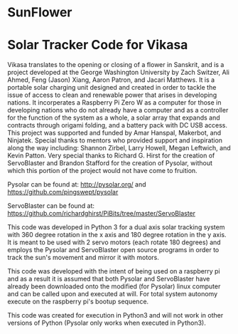# SunFlower
# Solar Tracker Code for Vikasa

Vikasa translates to the opening or closing of a flower in Sanskrit, and is a
project developed at the George Washington University by Zach Switzer,
Ali Ahmed, Feng (Jason) Xiang, Aaron Patron, and Jacari Matthews. It is a
portable solar charging unit designed and created in order to tackle the issue
of access to clean and renewable power that arises in developing nations.
It incorperates a Raspberry Pi Zero W as a computer for those in developing
nations who do not already have a computer and as a controller for the
function of the system as a whole, a solar array that expands and contracts
through origami folding, and a battery pack with DC USB access. This project
was supported and funded by Amar Hanspal, Makerbot, and Ninjatek. Special
thanks to mentors who provided support and inspiration along the way including:
Shannon Zirbel, Larry Howell, Megan Leftwich, and Kevin Patton. Very special
thanks to Richard G. Hirst for the creation of ServoBlaster and Brandon
Stafford for the creation of Pysolar, without which this portion of the project
would not have come to fruition.

Pysolar can be found at:
http://pysolar.org/ and https://github.com/pingswept/pysolar

ServoBlaster can be found at:
https://github.com/richardghirst/PiBits/tree/master/ServoBlaster

This code was developed in Python 3 for a dual axis solar tracking system with 
360 degree rotation in the x axis and 180 degree rotation in the y axis. It is 
meant to be used with 2 servo motors (each rotate 180 degrees) and employs the 
Pysolar and ServoBlaster open source programs in order to track the sun's 
movement and mirror it with motors.

This code was developed with the intent of being used on a raspberry pi and
as a result it is assumed that both Pysolar and ServoBlaster have already been
downloaded onto the modified (for Pysolar) linux computer and can be called
upon and executed at will. For total system autonomy execute on the raspberry
pi's bootup sequence.

This code was created for execution in Python3 and will not work in other
versions of Python (Pysolar only works when executed in Python3).
